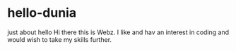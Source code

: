 # hello-dunia
just about hello
Hi there this is Webz. I like and hav an interest in coding and would wish to take my skills further.

